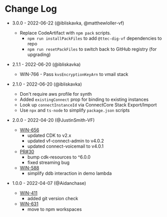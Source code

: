 # Change Log

- 3.0.0 - 2022-06-22 (@ibliskavka, @matthewloller-vf)
  - Replace CodeArtifact with `npm pack` scripts.
    - `npm run installPackFiles` to add `@ttec-dig-vf` dependencies to repo
    - `npm run resetPackFiles` to switch back to GitHub registry (for upgrading)

- 2.1.1 - 2022-06-20 (@ibliskavka)
  - WIN-766 - Pass `kvsEncryptionKeyArn` to vmail stack

- 2.1.0 - 2022-06-20 (@ibliskavka)
  - Don't require aws profile for synth
  - Added `existingConnect` prop for binding to existing instances
  - Look up `connectInstanceId` via ConnectCore Stack Export/Import
  - Use `npx` and `ts-node` to simplify `package.json` scripts

- 2.0.0 - 2022-04-20 (@JustinSmith-VF)
  - [WIN-656](https://humanify.atlassian.net/browse/WIN-656)
    - updated CDK to v2.x
    - updated vf-connect-admin to v4.0.2
    - updated connect-voicemail to v4.0.1
  - [PR#30](https://github.com/TTEC-Dig-VF/vf-project-template/pull/30)
    - bump cdk-resources to ^6.0.0
    - fixed streaming bug
  - [WIN-588](https://humanify.atlassian.net/browse/WIN-588)
    - simplify ddb interaction in demo lambda

- 1.0.0 - 2022-04-07 (@Aidanchase)
  - [WIN-411](https://humanify.atlassian.net/browse/WIN-411)
    - added git version check
  - [WIN-631](https://humanify.atlassian.net/browse/WIN-631)
    - move to npm workspaces
